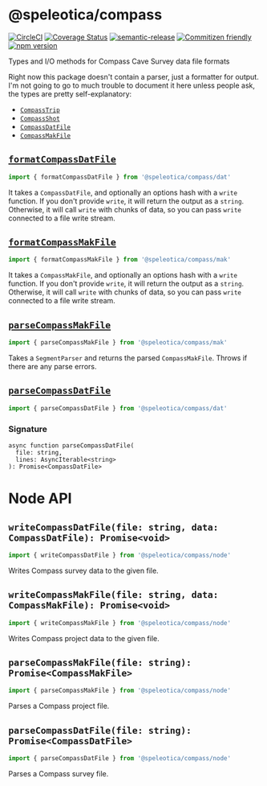 # @speleotica/compass

[![CircleCI](https://circleci.com/gh/speleotica/compass.svg?style=svg)](https://circleci.com/gh/speleotica/compass)
[![Coverage Status](https://codecov.io/gh/speleotica/compass/branch/master/graph/badge.svg)](https://codecov.io/gh/speleotica/compass)
[![semantic-release](https://img.shields.io/badge/%20%20%F0%9F%93%A6%F0%9F%9A%80-semantic--release-e10079.svg)](https://github.com/semantic-release/semantic-release)
[![Commitizen friendly](https://img.shields.io/badge/commitizen-friendly-brightgreen.svg)](http://commitizen.github.io/cz-cli/)
[![npm version](https://badge.fury.io/js/%40speleotica%2Fcompass.svg)](https://badge.fury.io/js/%40speleotica%2Fcompass)

Types and I/O methods for Compass Cave Survey data file formats

Right now this package doesn't contain a parser, just a formatter for output.
I'm not going to go to much trouble to document it here unless people ask,
the types are pretty self-explanatory:

- [`CompassTrip`](/src/dat/CompassTrip.ts)
- [`CompassShot`](/src/dat/CompssShot.ts)
- [`CompassDatFile`](/src/dat/CompssDatFile.ts)
- [`CompassMakFile`](/src/mak/CompassMakFile.ts)

## [`formatCompassDatFile`](/src/dat/formatCompassDatFile.ts)

```js
import { formatCompassDatFile } from '@speleotica/compass/dat'
```

It takes a `CompassDatFile`, and optionally an options hash with a `write` function.
If you don't provide `write`, it will return the output as a `string`. Otherwise,
it will call `write` with chunks of data, so you can pass `write` connected to a
file write stream.

## [`formatCompassMakFile`](/src/mak/CompassMakFile.ts)

```js
import { formatCompassMakFile } from '@speleotica/compass/mak'
```

It takes a `CompassMakFile`, and optionally an options hash with a `write` function.
If you don't provide `write`, it will return the output as a `string`. Otherwise,
it will call `write` with chunks of data, so you can pass `write` connected to a
file write stream.

## [`parseCompassMakFile`](/src/mak/CompassMakFile.ts)

```js
import { parseCompassMakFile } from '@speleotica/compass/mak'
```

Takes a `SegmentParser` and returns the parsed `CompassMakFile`.
Throws if there are any parse errors.

## [`parseCompassDatFile`](/src/mak/CompassMakFile.ts)

```js
import { parseCompassDatFile } from '@speleotica/compass/dat'
```

### Signature

```
async function parseCompassDatFile(
  file: string,
  lines: AsyncIterable<string>
): Promise<CompassDatFile>
```

# Node API

## `writeCompassDatFile(file: string, data: CompassDatFile): Promise<void>`

```js
import { writeCompassDatFile } from '@speleotica/compass/node'
```

Writes Compass survey data to the given file.

## `writeCompassMakFile(file: string, data: CompassMakFile): Promise<void>`

```js
import { writeCompassMakFile } from '@speleotica/compass/node'
```

Writes Compass project data to the given file.

## `parseCompassMakFile(file: string): Promise<CompassMakFile>`

```js
import { parseCompassMakFile } from '@speleotica/compass/node'
```

Parses a Compass project file.

## `parseCompassDatFile(file: string): Promise<CompassDatFile>`

```js
import { parseCompassDatFile } from '@speleotica/compass/node'
```

Parses a Compass survey file.

